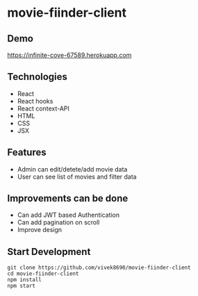 # movie-fiinder-client

## Demo 
https://infinite-cove-67589.herokuapp.com

## Technologies
- React
- React hooks
- React context-API
- HTML
- CSS
- JSX

## Features
- Admin can edit/detete/add movie data
- User can see list of movies and filter data

## Improvements can be done
- Can add JWT based Authentication
- Can add pagination on scroll 
- Improve design 


## Start Development
```
git clone https://github.com/vivek8690/movie-fiinder-client
cd movie-fiinder-client
npm install
npm start
```
